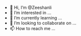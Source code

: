 - 👋 Hi, I’m @Zeeshanli
- 👀 I’m interested in ...
- 🌱 I’m currently learning ...
- 💞️ I’m looking to collaborate on ...
- 📫 How to reach me ...

<!---
Zeeshanli/Zeeshanli is a ✨ special ✨ repository because its `README.md` (this file) appears on your GitHub profile.
You can click the Preview link to take a look at your changes.
--->
